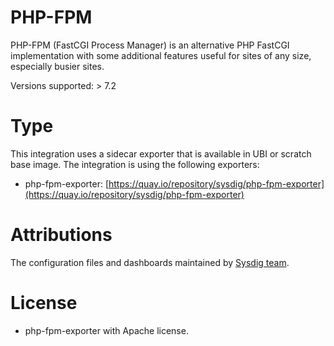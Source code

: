 # PHP-FPM
PHP-FPM (FastCGI Process Manager) is an alternative PHP FastCGI implementation with some additional features useful for sites of any size, especially busier sites.

Versions supported: > 7.2

# Type
This integration uses a sidecar exporter that is available in UBI or scratch base image.
The integration is using the following exporters:
- php-fpm-exporter: [https://quay.io/repository/sysdig/php-fpm-exporter](https://quay.io/repository/sysdig/php-fpm-exporter)


# Attributions
The configuration files and dashboards maintained by [Sysdig team](https://sysdig.com/).
# License
- php-fpm-exporter with Apache license.